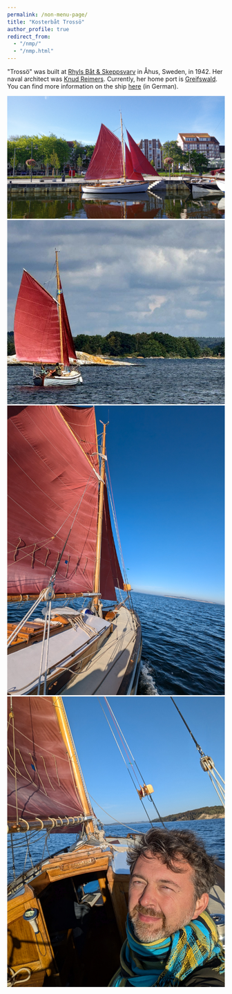 ```yaml
---
permalink: /non-menu-page/
title: "Kosterbåt Trossö"
author_profile: true
redirect_from: 
  - "/nmp/"
  - "/nmp.html"
---
```


"Trossö" was built at [Rhyls Båt & Skeppsvarv](https://digitaltmuseum.se/011014863986/ryhls-bat-och-skeppsvarv) in Åhus, Sweden, in 1942. Her naval architect was [Knud Reimers](https://en.wikipedia.org/wiki/Knud_Reimers). Currently, her home port is [Greifswald](https://museumshafen-greifswald.de/). You can find more information on the ship [here](/files/döhler2024_trossö.pdf) (in German).

![Pic1](../images/pic1.jpg)![Pic1](../images/pic4.jpg)![Pic1](../images/pic2.jpg)![Pic1](../images/pic3.jpg)